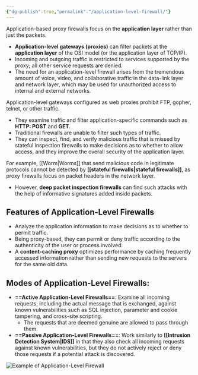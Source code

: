 ```yaml
---
{"dg-publish":true,"permalink":"/application-level-firewall/"}
---
```



Application-based proxy firewalls focus on the **application layer** rather than just the packets.
- **Application-level gateways (proxies)** can filter packets at the **application layer** of the OSI model (or the application layer of TCP/IP).
- Incoming and outgoing traffic is restricted to services supported by the proxy; all other service requests are denied.
- The need for an application-level firewall arises from the tremendous amount of voice, video, and collaborative traffic in the data-link layer and network layer, which may be used for unauthorized access to internal and external networks.

Application-level gateways configured as web proxies prohibit FTP, gopher, telnet, or other traffic.
- They examine traffic and filter application-specific commands such as **HTTP: POST** and **GET**.
- Traditional firewalls are unable to filter such types of traffic.
- They can inspect, find, and verify malicious traffic that is missed by stateful inspection firewalls to make decisions as to whether to allow access, and they improve the overall security of the application layer.

For example, [[Worm\|Worms]] that send malicious code in legitimate protocols cannot be detected by **[[stateful firewalls\|stateful firewalls]]**, as proxy firewalls focus on packet headers in the network layer.
- However, **deep packet inspection firewalls** can find such attacks with the help of informative signatures added inside packets.

## Features of Application-Level Firewalls
- Analyze the application information to make decisions as to whether to permit traffic.
- Being proxy-based, they can permit or deny traffic according to the authenticity of the user or process involved.
- A **content-caching proxy** optimizes performance by caching frequently accessed information rather than sending new requests to the servers for the same old data.

## Modes of Application-Level Firewalls:

- **==Active Application-Level Firewalls==**: Examine all incoming requests, including the actual message that is exchanged, against known vulnerabilities such as SQL injection, parameter and cookie tampering, and cross-site scripting.
	- The requests that are deemed genuine are allowed to pass through them.
- **==Passive Application-Level Firewalls==**: Work similarly to **[[Intrusion Detection System\|IDS]]** in that they also check all incoming requests against known vulnerabilities, but they do not actively reject or deny those requests if a potential attack is discovered.

![Example of Application-Level Firewall](path-to-image)

